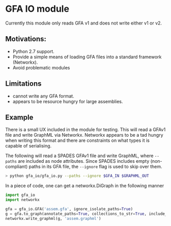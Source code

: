 # GFA IO module

Currently this module only reads GFA v1 and does not write either v1 or v2.

## Motivations:
- Python 2.7 support.
- Provide a simple means of loading GFA files into a standard framework (Networkx).
- Avoid problematic modules

## Limitations
- cannot write any GFA format.
- appears to be resource hungry for large assemblies.

## Example

There is a small UX included in the module for testing. This will read a GFAv1 file and write GraphML via Networkx. 
Networkx appears to be a tad hungry when writing this format and there are constraints on what types it is 
capable of serialising.

The following will read a SPADES GFAv1 file and write GraphML, where `--paths` are included as node attributes. Since
SPADES includes empty (non-compliant) paths in its GFA file, the `--ignore` flag is used to skip over them.
```bash
> python gfa_io/gfa_io.py --paths --ignore $GFA_IN $GRAPHML_OUT
```

In a piece of code, one can get a networkx.DiGraph in the following manner
```python
import gfa_io
import networkx

gfa = gfa_io.GFA('assem.gfa', ignore_isolate_paths=True)
g = gfa.to_graph(annotate_paths=True, collections_to_str=True, include_seq=True)
networkx.write_graphml(g, 'assem.graphml')
```
